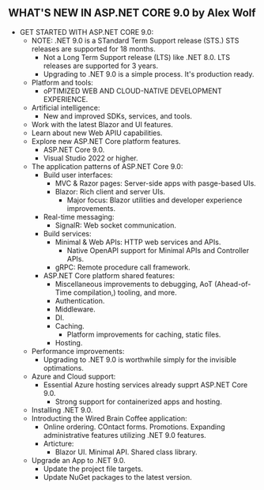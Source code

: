 ## WHAT'S NEW IN ASP.NET CORE 9.0 by Alex Wolf

- GET STARTED WITH ASP.NET CORE 9.0:
    - NOTE: .NET 9.0 is a STandard Term Support release (STS.) STS releases are supported for 18 months.
        - Not a Long Term Support release (LTS) like .NET 8.0. LTS releases are supported for 3 years.
        - Upgrading to .NET 9.0 is a simple process. It's production ready.
    - Platform and tools:
        - oPTIMIZED WEB AND CLOUD-NATIVE DEVELOPMENT EXPERIENCE.
    - Artificial intelligence:
        - New and improved SDKs, services, and tools.
    - Work with the latest Blazor and UI features.
    - Learn about new Web APIU capabilities.
    - Explore new ASP.NET Core platform features.
        - ASP.NET Core 9.0.
        - Visual Studio 2022 or higher.
    - The application patterns of ASP.NET Core 9.0:
        - Build user interfaces:
            - MVC & Razor pages: Server-side apps with pasge-based UIs.
            - Blazor: Rich client and server UIs.
                - Major focus: Blazor utilities and developer experience improvements.
        - Real-time messaging:
            - SignalR: Web socket communication.
        - Build services:
            - Minimal & Web APIs: HTTP web services and APIs.
                - Native OpenAPI support for Minimal APIs and Controller APIs.
            - gRPC: Remote procedure call framework.
        - ASP.NET Core platform shared features:
            - Miscellaneous improvements to debugging, AoT (Ahead-of-Time compilation,) tooling, and more.
            - Authentication.
            - Middleware.
            - DI.
            - Caching.
                - Platform improvements for caching, static files.
            - Hosting.
    - Performance improvements:
        - Upgrading to .NET 9.0 is worthwhile simply for the invisible optimations.
    - Azure and Cloud support:
        - Essential Azure hosting services already supprt ASP.NET Core 9.0.
            - Strong support for containerized apps and hosting.
    - Installing .NET 9.0.
    - Introducting the Wired Brain Coffee application:
        - Online ordering. COntact forms. Promotions. Expanding administrative features utilizing .NET 9.0 features.
        - Articture:
            - Blazor UI. Minimal API. Shared class library.
    - Upgrade an App to .NET 9.0.
        - Update the project file targets.
        - Update NuGet packages to the latest version.
